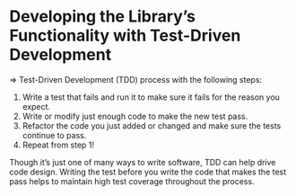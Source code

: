 # Developing the Library’s Functionality with Test-Driven Development

=> Test-Driven Development (TDD) process with the following steps:

1. Write a test that fails and run it to make sure it fails for the reason you expect.
2. Write or modify just enough code to make the new test pass.
3. Refactor the code you just added or changed and make sure the tests continue to pass.
4. Repeat from step 1!

Though it’s just one of many ways to write software, TDD can help drive code design. Writing the test before you write the code that makes the test pass helps to maintain high test coverage throughout the process.
